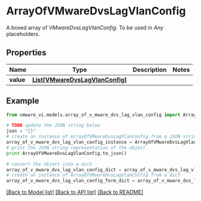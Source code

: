 # ArrayOfVMwareDvsLagVlanConfig

A boxed array of *VMwareDvsLagVlanConfig*. To be used in *Any* placeholders. 

## Properties
Name | Type | Description | Notes
------------ | ------------- | ------------- | -------------
**value** | [**List[VMwareDvsLagVlanConfig]**](VMwareDvsLagVlanConfig.md) |  | 

## Example

```python
from vmware_vi.models.array_of_v_mware_dvs_lag_vlan_config import ArrayOfVMwareDvsLagVlanConfig

# TODO update the JSON string below
json = "{}"
# create an instance of ArrayOfVMwareDvsLagVlanConfig from a JSON string
array_of_v_mware_dvs_lag_vlan_config_instance = ArrayOfVMwareDvsLagVlanConfig.from_json(json)
# print the JSON string representation of the object
print ArrayOfVMwareDvsLagVlanConfig.to_json()

# convert the object into a dict
array_of_v_mware_dvs_lag_vlan_config_dict = array_of_v_mware_dvs_lag_vlan_config_instance.to_dict()
# create an instance of ArrayOfVMwareDvsLagVlanConfig from a dict
array_of_v_mware_dvs_lag_vlan_config_form_dict = array_of_v_mware_dvs_lag_vlan_config.from_dict(array_of_v_mware_dvs_lag_vlan_config_dict)
```
[[Back to Model list]](../README.md#documentation-for-models) [[Back to API list]](../README.md#documentation-for-api-endpoints) [[Back to README]](../README.md)


